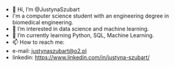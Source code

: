 - 👋 Hi, I’m @JustynaSzubart
- I'm a computer science student with an engineering degree in biomedical engineering. 
- 👀 I’m interested in data science and machine learning.
- 🌱 I’m currently learning Python, SQL, Machine Learning.
- 📫 How to reach me:
- e-mail: justynaszubart@o2.pl
- linkedin: https://www.linkedin.com/in/justyna-szubart/

